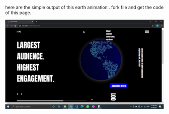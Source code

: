 here are the simple output of this earth animation .
fork file and get the code of this page.



![Image of Yaktocat](./img/output.png)

